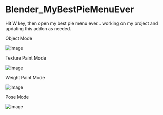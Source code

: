 # Blender_MyBestPieMenuEver

Hit W key, then open my best pie menu ever... working on my project and updating this addon as needed.

Object Mode

![image](https://github.com/emptybraces/Blender_MyBestPieMenuEver/assets/1441835/42651a42-fd84-431e-a2f6-ddd7b070a0d7)

Texture Paint Mode

![image](https://github.com/emptybraces/Blender_MyBestPieMenuEver/assets/1441835/67a57d7e-b0f1-4c26-8e4e-561873dc7ad5)

Weight Paint Mode

![image](https://github.com/emptybraces/Blender_MyBestPieMenuEver/assets/1441835/da33963d-2e17-4a1e-8dec-e969aa107c33)

Pose Mode

![image](https://github.com/emptybraces/Blender_MyPieMenuEver/assets/1441835/b0a437a7-00a1-4b54-b610-47b93255b909)

~~~~~
